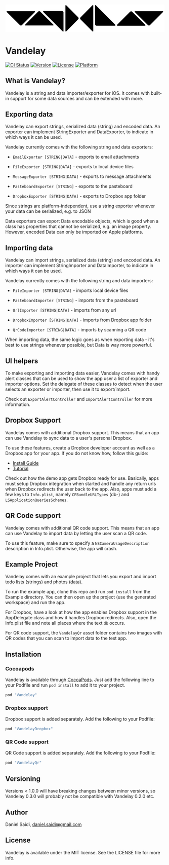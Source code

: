 ![Vandelay logo](Assets/logo-900.png "Vandelay")

# Vandelay

[![CI Status](http://img.shields.io/travis/danielsaidi/Vandelay.svg?style=flat)](https://travis-ci.org/danielsaidi/Vandelay)
[![Version](https://img.shields.io/cocoapods/v/Vandelay.svg?style=flat)](http://cocoapods.org/pods/Vandelay)
[![License](https://img.shields.io/cocoapods/l/Vandelay.svg?style=flat)](http://cocoapods.org/pods/Vandelay)
[![Platform](https://img.shields.io/cocoapods/p/Vandelay.svg?style=flat)](http://cocoapods.org/pods/Vandelay)


## What is Vandelay?

Vandelay is a string and data importer/exporter for iOS. It comes with
built-in support for some data sources and can be extended with more.



## Exporting data

Vandelay can export strings, serialized data (string) and encoded data. 
An exporter can implement StringExporter and DataExporter, to indicate
in which ways it can be used.

Vandelay currently comes with the following string and data exporters:

- `EmailExporter [STRING|DATA]` - exports to email attachments
- `FileExporter [STRING|DATA]` - exports to local device files
- `MessageExporter [STRING|DATA]` - exports to message attachments
- `PasteboardExporter [STRING]` - exports to the pasteboard

- `DropboxExporter [STRING|DATA]` - exports to Dropbox app folder

Since strings are platform-independent, use a string exporter whenever
your data can be serialized, e.g. to JSON

Data exporters can export Data encodable objects, which is good when a
class has properties that cannot be serialized, e.g. an image property.
However, encoded Data can only be imported on Apple platforms.



## Importing data

Vandelay can import strings, serialized data (string) and encoded data. 
An importer can implement StringImporter and DataImporter, to indicate
in which ways it can be used.

Vandelay currently comes with the following string and data importers:

- `FileImporter [STRING|DATA]` - imports local device files
- `PasteboardImporter [STRING]` - imports from the pasteboard
- `UrlImporter [STRING|DATA]` - imports from any url

- `DropboxImporter [STRING|DATA]` - imports from Dropbox app folder

- `QrCodeImporter [STRING|DATA]` - imports by scanning a QR code

When importing data, the same logic goes as when exporting data - it's
best to use strings whenever possible, but Data is way more powerful.



## UI helpers

To make exporting and importing data easier, Vandelay comes with handy
alert classes that can be used to show the app user a list of exporter
and importer options. Set the delegate of these classes to detect when
the user selects an exporter or importer, then use it to export/import.

Check out `ExportAlertController` and `ImportAlertController` for more
information.



## Dropbox Support

Vandelay comes with additional Dropbox support. This means that an app
can use Vandelay to sync data to a user's personal Dropbox.

To use these features, create a Dropbox developer account as well as a
Dropbox app for your app. If you do not know how, follow this guide:

- [Install Guide](https://www.dropbox.com/developers/documentation/swift#install)
- [Tutorial](https://www.dropbox.com/developers/documentation/swift#tutorial)

Check out how the demo app gets Dropbox ready for use. Basically, apps
must setup Dropbox integration when started and handle any return urls
when Dropbox redirects the user back to the app. Also, apps must add a
few keys to `Info.plist`, namely `CFBundleURLTypes` (db-<APP KEY>) and 
`LSApplicationQueriesSchemes`.



## QR Code support

Vandelay comes with additional QR code support. This means that an app
can use Vandelay to import data by letting the user scan a QR code.

To use this feature, make sure to specify a `NSCameraUsageDescription`
description in Info.plist. Otherwise, the app will crash.



## Example Project

Vandelay comes with an example project that lets you export and import
todo lists (strings) and photos (data).

To run the example app, clone this repo and run `pod install` from the
Example directory. You can then open up the project (use the generated
workspace) and run the app.

For Dropbox, have a look at how the app enables Dropbox support in the
AppDelegate class and how it handles Dropbox redirects. Also, open the
Info.plist file and note all places where the text `db` occurs.

For QR code support, the `VandelayQr` asset folder contains two images
with QR codes that you can scan to import data to the test app.



## Installation


### Cocoapods

Vandelay is available through [CocoaPods](http://cocoapods.org/). Just
add the following line to your Podfile and run `pod install` to add it
to your project.

```ruby
pod "Vandelay"
```


### Dropbox support

Dropbox support is added separately. Add the following to your Podfile:

```ruby
pod "VandelayDropbox"
```


### QR Code support

QR Code support is added separately. Add the following to your Podfile:

```ruby
pod "VandelayQr"
```



## Versioning

Versions < 1.0.0 will have breaking changes between minor versions, so
Vandelay 0.3.0 will probably not be compatible with Vandelay 0.2.0 etc.



## Author

Daniel Saidi, daniel.saidi@gmail.com



## License

Vandelay is available under the MIT license. See the LICENSE file for more info.

